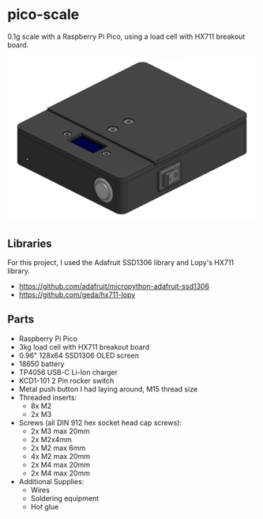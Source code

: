 # pico-scale
0.1g scale with a Raspberry Pi Pico, using a load cell with HX711 breakout board.

![pico-scale-assembly](https://github.com/jasperoooo/pico-scale/blob/3df552fed116ff25a376a91107afae5891a14b49/pico-scale-assembly.png)

## Libraries
For this project, I used the Adafruit SSD1306 library and Lopy's HX711 library.
- https://github.com/adafruit/micropython-adafruit-ssd1306
- https://github.com/geda/hx711-lopy

## Parts
- Raspberry Pi Pico
- 3kg load cell with HX711 breakout board
- 0.96" 128x64 SSD1306 OLED screen
- 18650 battery
- TP4056 USB-C Li-Ion charger
- KCD1-101 2 Pin rocker switch
- Metal push button I had laying around, M15 thread size
- Threaded inserts:
  - 8x M2
  - 2x M3
- Screws (all DIN 912 hex socket head cap screws):
  - 2x M3 max 20mm
  - 2x M2x4mm
  - 2x M2 max 6mm
  - 4x M2 max 20mm
  - 2x M4 max 20mm
  - 2x M4 max 20mm
- Additional Supplies:
  - Wires
  - Soldering equipment
  - Hot glue
